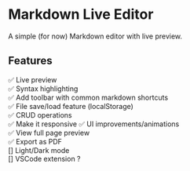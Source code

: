 # Markdown Live Editor

A simple (for now) Markdown editor with live preview.

## Features

✅ Live preview  
✅ Syntax highlighting  
✅ Add toolbar with common markdown shortcuts  
✅ File save/load feature (localStorage)  
✅ CRUD operations  
✅ Make it responsive
✅ UI improvements/animations  
✅ View full page preview  
✅ Export as PDF  
[] Light/Dark mode  
[] VSCode extension ?
